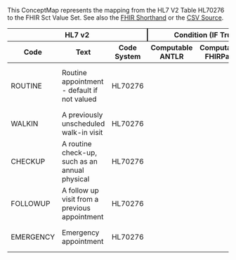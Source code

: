 
This ConceptMap represents the mapping from the HL7 V2 Table HL70276 to the FHIR Sct Value Set. See also the <a href='https://github.com/HL7/v2-to-fhir/blob/master/tank/Table HL70276 to Sct.fsh'>FHIR Shorthand</a> or the <a href='https://github.com/HL7/v2-to-fhir/blob/master/mappings/codesystems/HL7 Concept Map_ AppointmentReasonCodes - Sheet1.csv'>CSV Source</a>.
<table class='grid'><thead>
<tr><th colspan='3' style='border-right: 2px solid black;'>HL7 v2</th><th colspan='3' style='border-right: 2px solid black;'>Condition (IF True, args)</th><th colspan='4'>HL7 FHIR</th><th rowspan='2'>Comments</th></tr>
<tr><th>Code</th><th>Text</th><th>Code System</th><th>Computable ANTLR</th><th>Computable FHIRPath</th><th>Narrative</th><th>Code</th><th>Proposed Extension</th><th>Display</th><th>Code System</th></tr></thead>
<tbody>
<tr><td>ROUTINE</td><td>Routine appointment - default if not valued</td><td style='border-right: 2px'>HL70276</td><td style='border-right: 2px'></td><td style='border-right: 2px'></td><td style='border-right: 2px'></td><td>3780001</td><td style='border-right: 2px'></td><td>Routine patient disposition, no follow-up planned</td><td><a href='http://snomed.info/sct'>http://snomed.info/sct</a></td><td style='border-right: 2px'></td></tr>
<tr><td>WALKIN</td><td>A previously unscheduled walk-in visit</td><td style='border-right: 2px'>HL70276</td><td style='border-right: 2px'></td><td style='border-right: 2px'></td><td style='border-right: 2px'></td><td style='border-right: 2px'></td><td style='border-right: 2px'></td><td style='border-right: 2px'></td><td style='border-right: 2px'></td><td style='border-right: 2px'></td></tr>
<tr><td>CHECKUP</td><td>A routine check-up, such as an annual physical</td><td style='border-right: 2px'>HL70276</td><td style='border-right: 2px'></td><td style='border-right: 2px'></td><td style='border-right: 2px'></td><td>866149003</td><td style='border-right: 2px'></td><td>Annual visit (procedure)</td><td><a href='http://snomed.info/sct'>http://snomed.info/sct</a></td><td style='border-right: 2px'></td></tr>
<tr><td>FOLLOWUP</td><td>A follow up visit from a previous appointment</td><td style='border-right: 2px'>HL70276</td><td style='border-right: 2px'></td><td style='border-right: 2px'></td><td style='border-right: 2px'></td><td>185389009</td><td style='border-right: 2px'></td><td>Follow-up visit (procedure)</td><td><a href='http://snomed.info/sct'>http://snomed.info/sct</a></td><td style='border-right: 2px'></td></tr>
<tr><td>EMERGENCY</td><td>Emergency appointment</td><td style='border-right: 2px'>HL70276</td><td style='border-right: 2px'></td><td style='border-right: 2px'></td><td style='border-right: 2px'></td><td>373110003</td><td style='border-right: 2px'></td><td>Emergency procedure (procedure)</td><td><a href='http://snomed.info/sct'>http://snomed.info/sct</a></td><td style='border-right: 2px'></td></tr>
</tbody></table>
